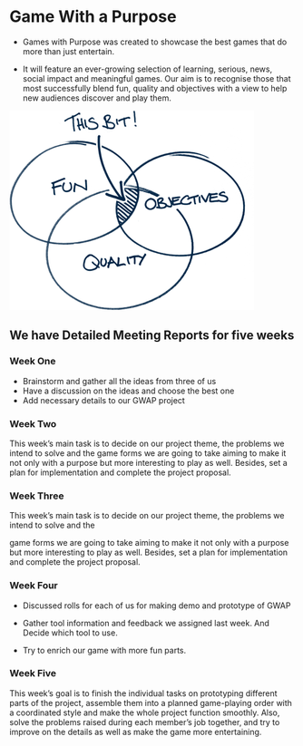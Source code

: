 # Game With a Purpose

* Games with Purpose was created to showcase the best games that do more than just entertain.

* It will feature an ever-growing selection of learning, serious, news, social impact and meaningful games. Our aim is to recognise those that most successfully blend fun, quality and objectives with a view to help new audiences discover and play them.


![GWAP](https://github.com/Caoxuyang/UCD-Recommond-System-PJ-GWAP/blob/master/image/whatisGWAP.png)

## We have Detailed Meeting Reports for five weeks 

### Week One 

- Brainstorm and gather all the ideas from three of us
- Have a discussion on the ideas and choose the best one
- Add necessary details to our GWAP project

### Week Two

This week’s main task is to decide on our project theme, the problems we intend to solve and the game forms we are going to take aiming to make it not only with a purpose but more interesting to play as well. Besides, set a plan for implementation and complete the project proposal.

### Week Three

This week’s main task is to decide on our project theme, the problems we intend to solve and the

game forms we are going to take aiming to make it not only with a purpose but more interesting to play as well. Besides, set a plan for implementation and complete the project proposal.

### Week Four

* Discussed rolls for each of us for making demo and prototype of GWAP
* Gather tool information and feedback we assigned last week. And Decide which tool to use.


* Try to enrich our game with more fun parts.

### Week Five

This week’s goal is to finish the individual tasks on prototyping different parts of the project, assemble them into a planned game-playing order with a coordinated style and make the whole project function smoothly. Also, solve the problems raised during each member’s job together, and try to improve on the details as well as make the game more entertaining.